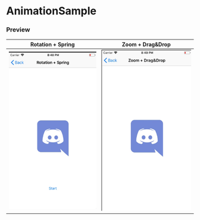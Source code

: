 # AnimationSample
### Preview
|Rotation + Spring|Zoom + Drag&Drop|
|-|-|
|![](gif/d389a735f0c47668d45693211e4afb4c.gif)|![](gif/5ae3b97197719f9e4ca30110eb99c797.gif)|